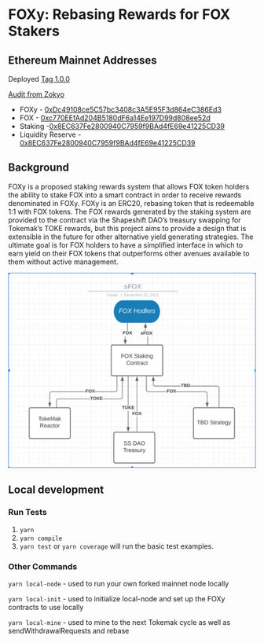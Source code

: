 # FOXy: Rebasing Rewards for FOX Stakers

## Ethereum Mainnet Addresses 

Deployed [Tag 1.0.0](https://github.com/shapeshift/foxy/releases/tag/1.0.0)

[Audit from Zokyo](https://github.com/shapeshift/foxy/blob/main/docs/Zokyo_Security_Audit.pdf)

* FOXy - [0xDc49108ce5C57bc3408c3A5E95F3d864eC386Ed3](https://etherscan.io/address/0xDc49108ce5C57bc3408c3A5E95F3d864eC386Ed3)
* FOX - [0xc770EEfAd204B5180dF6a14Ee197D99d808ee52d](https://etherscan.io/address/0xc770EEfAd204B5180dF6a14Ee197D99d808ee52d)
* Staking -[0x8EC637Fe2800940C7959f9BAd4fE69e41225CD39](https://etherscan.io/address/0x8EC637Fe2800940C7959f9BAd4fE69e41225CD39)
* Liquidity Reserve - [0x8EC637Fe2800940C7959f9BAd4fE69e41225CD39](https://etherscan.io/address/0x8EC637Fe2800940C7959f9BAd4fE69e41225CD39)

## Background

FOXy is a proposed staking rewards system that allows FOX token holders the ability to stake FOX into a smart contract in order to receive rewards denominated in FOXy. FOXy is an ERC20, rebasing token that is redeemable 1:1 with FOX tokens. The FOX rewards generated by the staking system are provided to the contract via the Shapeshift DAO’s treasury swapping for Tokemak’s TOKE rewards, but this project aims to provide a design that is extensible in the future for other alternative yield generating strategies. The ultimate goal is for FOX holders to have a simplified interface in which to earn yield on their FOX tokens that outperforms other avenues available to them without active management.

![Alt text](./docs/images/sFOX.png?raw=true "FOXy Diagram")

## Local development

### Run Tests

1. `yarn`
2. `yarn compile`
3. `yarn test` or `yarn coverage` will run the basic test examples.

### Other Commands

`yarn local-node` - used to run your own forked mainnet node locally

`yarn local-init` - used to initialize local-node and set up the FOXy contracts to use locally

`yarn local-mine` - used to mine to the next Tokemak cycle as well as sendWithdrawalRequests and rebase
